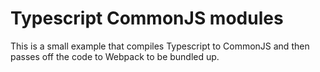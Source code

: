 # Typescript CommonJS modules

This is a small example that compiles Typescript to CommonJS and then passes off the code to Webpack to be bundled up.
